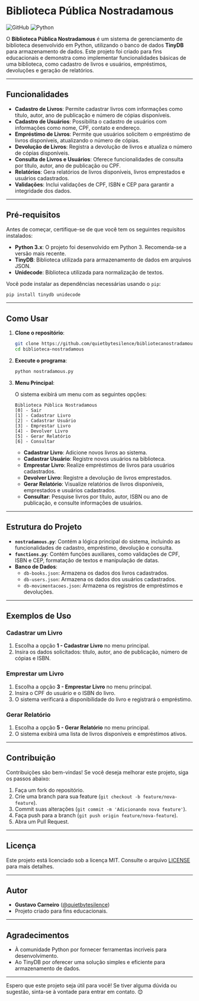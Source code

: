 # Biblioteca Pública Nostradamous

![GitHub](https://img.shields.io/badge/license-MIT-blue) ![Python](https://img.shields.io/badge/python-3.x-green)

O **Biblioteca Pública Nostradamous** é um sistema de gerenciamento de biblioteca desenvolvido em Python, utilizando o banco de dados **TinyDB** para armazenamento de dados. Este projeto foi criado para fins educacionais e demonstra como implementar funcionalidades básicas de uma biblioteca, como cadastro de livros e usuários, empréstimos, devoluções e geração de relatórios.

---

## Funcionalidades

- **Cadastro de Livros**: Permite cadastrar livros com informações como título, autor, ano de publicação e número de cópias disponíveis.
- **Cadastro de Usuários**: Possibilita o cadastro de usuários com informações como nome, CPF, contato e endereço.
- **Empréstimo de Livros**: Permite que usuários solicitem o empréstimo de livros disponíveis, atualizando o número de cópias.
- **Devolução de Livros**: Registra a devolução de livros e atualiza o número de cópias disponíveis.
- **Consulta de Livros e Usuários**: Oferece funcionalidades de consulta por título, autor, ano de publicação ou CPF.
- **Relatórios**: Gera relatórios de livros disponíveis, livros emprestados e usuários cadastrados.
- **Validações**: Inclui validações de CPF, ISBN e CEP para garantir a integridade dos dados.

---

## Pré-requisitos

Antes de começar, certifique-se de que você tem os seguintes requisitos instalados:

- **Python 3.x**: O projeto foi desenvolvido em Python 3. Recomenda-se a versão mais recente.
- **TinyDB**: Biblioteca utilizada para armazenamento de dados em arquivos JSON.
- **Unidecode**: Biblioteca utilizada para normalização de textos.

Você pode instalar as dependências necessárias usando o `pip`:

```bash
pip install tinydb unidecode
```

---

## Como Usar

1. **Clone o repositório**:

   ```bash
   git clone https://github.com/quietbytesilence/bibliotecanostradamous.git
   cd biblioteca-nostradamous
   ```

2. **Execute o programa**:

   ```bash
   python nostradamous.py
   ```

3. **Menu Principal**:

   O sistema exibirá um menu com as seguintes opções:

   ```
   Biblioteca Pública Nostradamous
   [0] - Sair
   [1] - Cadastrar Livro
   [2] - Cadastrar Usuário
   [3] - Emprestar Livro
   [4] - Devolver Livro
   [5] - Gerar Relatório
   [6] - Consultar
   ```

   - **Cadastrar Livro**: Adicione novos livros ao sistema.
   - **Cadastrar Usuário**: Registre novos usuários na biblioteca.
   - **Emprestar Livro**: Realize empréstimos de livros para usuários cadastrados.
   - **Devolver Livro**: Registre a devolução de livros emprestados.
   - **Gerar Relatório**: Visualize relatórios de livros disponíveis, emprestados e usuários cadastrados.
   - **Consultar**: Pesquise livros por título, autor, ISBN ou ano de publicação, e consulte informações de usuários.

---

## Estrutura do Projeto

- **`nostradamous.py`**: Contém a lógica principal do sistema, incluindo as funcionalidades de cadastro, empréstimo, devolução e consulta.
- **`functions.py`**: Contém funções auxiliares, como validações de CPF, ISBN e CEP, formatação de textos e manipulação de datas.
- **Banco de Dados**:
  - `db-books.json`: Armazena os dados dos livros cadastrados.
  - `db-users.json`: Armazena os dados dos usuários cadastrados.
  - `db-movimentacoes.json`: Armazena os registros de empréstimos e devoluções.

---

## Exemplos de Uso

### Cadastrar um Livro

1. Escolha a opção **1 - Cadastrar Livro** no menu principal.
2. Insira os dados solicitados: título, autor, ano de publicação, número de cópias e ISBN.

### Emprestar um Livro

1. Escolha a opção **3 - Emprestar Livro** no menu principal.
2. Insira o CPF do usuário e o ISBN do livro.
3. O sistema verificará a disponibilidade do livro e registrará o empréstimo.

### Gerar Relatório

1. Escolha a opção **5 - Gerar Relatório** no menu principal.
2. O sistema exibirá uma lista de livros disponíveis e empréstimos ativos.

---

## Contribuição

Contribuições são bem-vindas! Se você deseja melhorar este projeto, siga os passos abaixo:

1. Faça um fork do repositório.
2. Crie uma branch para sua feature (`git checkout -b feature/nova-feature`).
3. Commit suas alterações (`git commit -m 'Adicionando nova feature'`).
4. Faça push para a branch (`git push origin feature/nova-feature`).
5. Abra um Pull Request.

---

## Licença

Este projeto está licenciado sob a licença MIT. Consulte o arquivo [LICENSE](LICENSE) para mais detalhes.

---

## Autor

- **Gustavo Carneiro** ([@quietbytesilence](https://github.com/quietbytesilence))
- Projeto criado para fins educacionais.

---

## Agradecimentos

- À comunidade Python por fornecer ferramentas incríveis para desenvolvimento.
- Ao TinyDB por oferecer uma solução simples e eficiente para armazenamento de dados.

---

Espero que este projeto seja útil para você! Se tiver alguma dúvida ou sugestão, sinta-se à vontade para entrar em contato. 😊
